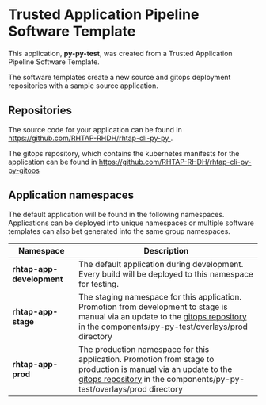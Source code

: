# Trusted Application Pipeline Software Template

This application, **py-py-test**, was created from a Trusted Application Pipeline Software Template.

The software templates create a new source and gitops deployment repositories with a sample source application. 

## Repositories

The source code for your application can be found in [https://github.com/RHTAP-RHDH/rhtap-cli-py-py ](https://github.com/RHTAP-RHDH/rhtap-cli-py-py ).
 
The gitops repository, which contains the kubernetes manifests for the application can be found in 
[https://github.com/RHTAP-RHDH/rhtap-cli-py-py-gitops ](https://github.com/RHTAP-RHDH/rhtap-cli-py-py-gitops ) 

## Application namespaces 

The default application will be found in the following namespaces. Applications can be deployed into unique namespaces or multiple software templates can also bet generated into the same group namespaces.  

|  Namespace   |  Description   |  
| -------- | -------- |   
| **rhtap-app-development** | The default application during development. Every build will be deployed to this namespace for testing. | 
| **rhtap-app-stage** | The staging namespace for this application. Promotion from development to stage is manual via an update to the [gitops repository](https://github.com/RHTAP-RHDH/rhtap-cli-py-py-gitops ) in the components/py-py-test/overlays/prod directory |  
| **rhtap-app-prod** | The production namespace for this application. Promotion from stage to production is manual via an update to the [gitops repository](https://github.com/RHTAP-RHDH/rhtap-cli-py-py-gitops ) in the components/py-py-test/overlays/prod directory | 